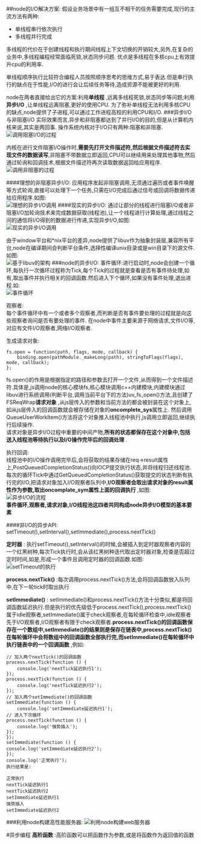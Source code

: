 ##node的I/O解决方案:
假设业务场景中有一组互不相干的任务需要完成,现行的主流方法有两种:

- 单线程串行依次执行
- 多线程并行完成

多线程的代价在于创建线程和执行期间线程上下文切换的开销较大,另外,在复杂的业务中,多线程编程经常面临死锁,状态同步问题. 优点是多线程在多核cpu上有效提升cpu的利用率.  

单线程顺序执行比较符合编程人员按照顺序思考的思维方式,易于表达.但是串行执行的缺点在于性能,I/O的进行会让后续任务等待,造成资源不能被更好的利用.  

node在两者直接给出它的方案:利用**单线程** ,远离多线程死锁,状态同步等问题;利用**异步I/O** ,让单线程远离阻塞,更好的使用CPU. 为了弥补单线程无法利用多核CPU的缺点,node提供了子进程,可以通过工作进程高校的利用CPU和I/O.
###异步I/O与非阻塞I/O
实际效果而言,异步和非阻塞都达到了并行I/O的目的,但是从计算机内核来说,其实是两回事. 操作系统内核对于I/O只有两种:阻塞和非阻塞.  
![调用阻塞I/O的过程](http://oy99ekzhi.bkt.clouddn.com/1.png)

内核在进行文件阻塞I/O操作时,**需要先打开文件描述符,然后根据文件描述符去实现文件的数据读写**,非阻塞不带数据立即返回,CPU可以继续用来处理其他事物,然后通过轮询和回调技术,根据文件描述符再次读取数据返回给应用程序.  
![调用非阻塞的过程](http://oy99ekzhi.bkt.clouddn.com/2.jpg)

####理想的非阻塞异步I/O:
应用程序发起非阻塞调用,无须通过遍历或者事件唤醒等方式轮询,直接可以处理下一个任务,只需在I/O完成后通过信号或回调将数据传递给应用程序.如图:  
 ![理想的异步I/O调用](http://oy99ekzhi.bkt.clouddn.com/3.jpg)
####现实的异步I/O:
通过让部分的线程进行阻塞I/O或者非阻塞I/O加轮询技术来完成数据获取(线程池),让一个线程进行计算处理,通过线程之间的通信将I/O得到的数据进行传递,实现异步I/O,如图:  
![现实的异步I/O调用](http://oy99ekzhi.bkt.clouddn.com/4.jpg)  

由于window平台和*nix平台的差异,node提供了libuv作为抽象封装层,兼容所有平台,node在编译期间会判断平台条件,选择性编译unix目录或是win目录下的源文件.如图:  
![基于libuv的架构](http://oy99ekzhi.bkt.clouddn.com/5.jpg)
###node的异步I/O:
事件循环:进行启动时,node会创建一个循环,每执行一次循环过程称为Tick,每个Tick的过程就是查看是否有事件待处理,如有,取出事件并执行相关的回调函数.然后进入下个循环,如果没有事件处理,退出进程.如:  
![事件循环](http://oy99ekzhi.bkt.clouddn.com/6.png)  

观察者:  
每个事件循环中有一个或者多个观察者,而判断是否有事件要处理的过程就是向这些观察者询问是否有要处理的事件. 在node中事件主要来源于网络请求,文件I/O等,对应有文件I/O观察者,网络I/O观察者.  

生成请求对象:  

	fs.open = function(path, flags, mode, callback) {
		binding.open(pathModule._makeLong(path), stringToFlags(flags), mode, callback);
	};  
 
fs.open()的作用是根据指定的路径和参数去打开一个文件,从而得到一个文件描述符.具体是,js调用node的核心模块fs,核心模块调用c++内建模块,内建模块通过libuv进行系统调用(判断平台,调用当前平台下的方法)uv_fs_open()方法,且创建了FSReqWrap**请求对象** ,从js层传入的参数和当前方法的都会被封装在这个对象上,如从js层传入的回调函数就会被存储在对象的**oncomplete_sys**属性上. 然后调用QueueUserWorkItem()方法将这个对象推入线程池中执行,js调用立即返回,继续执行后续操作.  
请求对象是异步I/O过程中重要的中间产物,**所有的状态都保存在这个对象中,包括送入线程池等待执行以及I/O操作完毕后的回调处理** .

执行回调:  
线程池中的I/O操作调用完毕后,会将获取的结果存储在req->result属性上,PostQueuedCompletionStatus()向IOCP提交执行状态,并将线程归还线程池.每次的循环Tick中通过GetQueuedCompletionStatus()获取提交的状态判断有执行完的I/O,把请求对象加入I/O观察者队列中,**I/O观察者会取出请求对象的result属性作为参数,取出oncomplate_sym属性上面的回调执行** ,如图:  
![异步I/O的流程](http://oy99ekzhi.bkt.clouddn.com/7.png)  
**事件循环,观察者,请求对象,I/O线程池这四者共同构成node异步I/O模型的基本要素**

####非I/O的异步API:
setTimeout(),setInterval(),setImmediate(),process.nextTick() 

 **定时器** : 执行setTimeout(),setInterval()的时候,会被插入到定时器观察者内容的一个红黑树种,每次Tick执行时,会从该红黑树种迭代取出定时器对象,检查是否超过定时时间,如是,形成一个事件且调用定时器的回调函数.如图:  
 ![setTimeout的执行](http://oy99ekzhi.bkt.clouddn.com/eigtht.png)

**process.nextTick()** :每次调用process.nextTick()方法,会将回调函数放入队列中,在下一轮tick时取出执行

**setImmediate()** : setImmediate()和process.nextTick()方法十分类似,都是将回调函数延迟执行.但是执行的优先级低于process.nextTick(),process.nextTick()属于idle观察者,setImmediate()属于check观察者,在每轮循环检查中,idle观察者先于I/O观察者,I/O观察者有限于check观察者.**process.nextTick()的回调函数保存在一个数组中,setImmediate()的结果则是保存在链表中,process.nextTick()在每轮循环中会将数组中的回调函数全部执行完,而setImmediate()在每轮循环中执行链表中的一个回调函数** ,例如:  

	// 加入两个nextTick()的回调函数
	process.nextTick(function () {
		console.log('nextTick延迟执行1');
	});
	process.nextTick(function () {
		console.log('nextTick延迟执行2');
	});
	// 加入两个setImmediate()的回调函数
	setImmediate(function () {	
		console.log('setImmediate延迟执行1');
	// 进入下次循环
	process.nextTick(function () {
		console.log('强势插入');
	});
	});
	setImmediate(function () {
	console.log('setImmediate延迟执行2');
	});
	console.log('正常执行');
	执行结果是:
	
	正常执行
	nextTick延迟执行1
	nextTick延迟执行2
	setImmediate延迟执行1
	强势插入
	setImmediate延迟执行2

###利用node构建高性能服务器:
![利用node构建web服务器](http://oy99ekzhi.bkt.clouddn.com/9.png)
	
#异步编程
**高阶函数** :高阶函数可以把函数作为参数,或是将函数作为返回值的函数  



